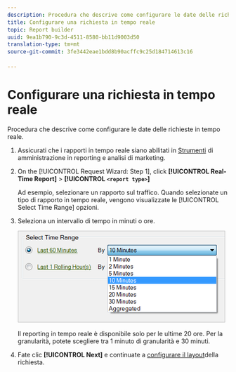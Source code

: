 ```yaml
---
description: Procedura che descrive come configurare le date delle richieste in tempo reale.
title: Configurare una richiesta in tempo reale
topic: Report builder
uuid: 9ea1b790-9c3d-4511-8580-bb11d9003d50
translation-type: tm+mt
source-git-commit: 3fe3442eae1bdd8b90acffc9c25d184714613c16

---
```



# Configurare una richiesta in tempo reale

Procedura che descrive come configurare le date delle richieste in tempo reale.

1. Assicurati che i rapporti in tempo reale siano abilitati in [Strumenti](https://docs.adobe.com/content/help/en/analytics/admin/admin-tools/real-time-reports/t-realtime-admin.html) di amministrazione in reporting e analisi di marketing.
1. On the [!UICONTROL Request Wizard: Step 1], click **[!UICONTROL Real-Time Report]** > **[!UICONTROL `<report type>`]**

   Ad esempio, selezionare un rapporto sul traffico. Quando selezionate un tipo di rapporto in tempo reale, vengono visualizzate le [!UICONTROL Select Time Range] opzioni.

1. Seleziona un intervallo di tempo in minuti o ore.

   ![Risultato passaggio](assets/real_time_select_date.png)

   Il reporting in tempo reale è disponibile solo per le ultime 20 ore. Per la granularità, potete scegliere tra 1 minuto di granularità e 30 minuti.
1. Fate clic **[!UICONTROL Next]** e continuate a [configurare il layout](/help/analyze/report-builder/layout/layout.md)della richiesta.

